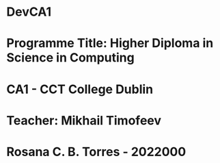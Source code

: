 # DevCA1
# Programme Title: Higher Diploma in Science in Computing
# CA1 - CCT College Dublin
# Teacher: Mikhail Timofeev
# Rosana C. B. Torres - 2022000
